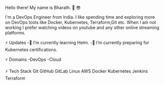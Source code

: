 Hello there! My name is Bharath. 👋 😎

I'm a DevOps Engineer from India. I like spending time and exploring more on DevOps tools like Docker, Kubernetes, Terraform,Git etc. When I am not working I prefer watching videos on youtube and any other online streaming platforms.

⚡ Updates
-🔭 I’m currently learning Helm.
-🌱 I’m currently preparing for Kubernetes certifications.

⚡ Domains
-DevOps
-Cloud
   
⚡ Tech Stack
Git GitHub GitLab Linux AWS Docker Kubernetes Jenkins Terraform 
